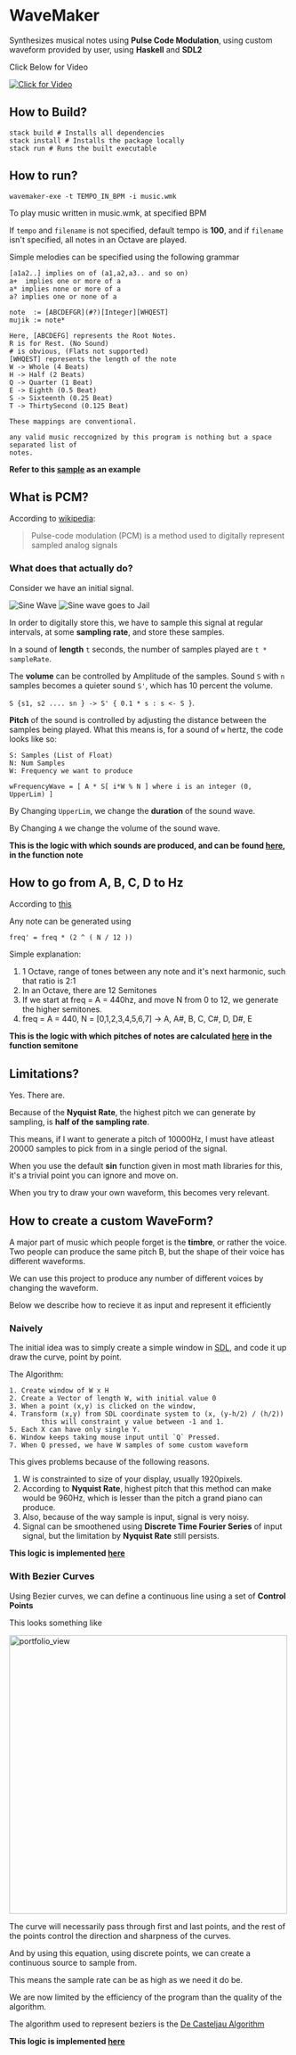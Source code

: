 # WaveMaker
Synthesizes musical notes using **Pulse Code Modulation**,
    using custom waveform provided by user, using **Haskell** and **SDL2**

Click Below for Video

[![Click for Video](./static/img/bezier.png)](https://www.youtube.com/watch?v=Kq98aiAKKmE)

## How to Build?
```
stack build # Installs all dependencies
stack install # Installs the package locally
stack run # Runs the built executable
```

## How to run?
```
wavemaker-exe -t TEMPO_IN_BPM -i music.wmk 
```
To play music written in music.wmk, at specified BPM

If `tempo` and `filename` is not specified, default tempo is **100**, and if `filename` isn't
specified, all notes in an Octave are played.

Simple melodies can be specified using the following grammar

```
[a1a2..] implies on of (a1,a2,a3.. and so on)
a+  implies one or more of a
a* implies none or more of a 
a? implies one or none of a 

note  := [ABCDEFGR](#?)[Integer][WHQEST]
mujik := note*

Here, [ABCDEFG] represents the Root Notes. 
R is for Rest. (No Sound)
# is obvious, (Flats not supported)
[WHQEST] represents the length of the note
W -> Whole (4 Beats)
H -> Half (2 Beats)
Q -> Quarter (1 Beat)
E -> Eighth (0.5 Beat)
S -> Sixteenth (0.25 Beat)
T -> ThirtySecond (0.125 Beat)

These mappings are conventional.

any valid music reccognized by this program is nothing but a space separated list of 
notes.
```

**Refer to this [sample](./static/music/twinkle.wmk) as an example**

## What is PCM?
According to [wikipedia](https://en.wikipedia.org/wiki/Pulse-code_modulation):
> Pulse-code modulation (PCM) is a method used to digitally represent sampled analog signals

### What does that actually do?
Consider we have an initial signal.

![Sine Wave](./static/img/WQ69y.jpg) ![Sine wave goes to Jail](./static/img/jail.jpg)

In order to digitally store this, we have to sample this signal at regular intervals, at some **sampling rate**, and store these samples.

In a sound of **length** `t` seconds, the number of samples played are `t * sampleRate`.

The **volume** can be controlled by Amplitude of the samples. 
Sound `S` with `n` samples becomes a quieter sound `S'`, which has 10 percent the volume.

`S {s1, s2 .... sn } -> S' { 0.1 * s : s <- S }`.

**Pitch** of the sound is controlled by adjusting the distance between the samples being played.
What this means is, for a sound of `w` hertz, the code looks like so:

```
S: Samples (List of Float) 
N: Num Samples
W: Frequency we want to produce

wFrequencyWave = [ A * S[ i*W % N ] where i is an integer (0, UpperLim) ]
```

By Changing `UpperLim`, we change the **duration** of the sound wave.

By Changing `A` we change the volume of the sound wave.

**This is the logic with which sounds are produced, and can be found [here](./src/PCM/Player.hs), in the function note**

## How to go from A, B, C, D to Hz
According to [this](https://pages.mtu.edu/~suits/NoteFreqCalcs.html)

Any note can be generated using 
```
freq' = freq * (2 ^ ( N / 12 ))
```

Simple explanation:
1. 1 Octave, range of tones between any note and it's next harmonic, such that ratio is 2:1
2. In an Octave, there are 12 Semitones
3. If we start at freq = A = 440hz, and move N from 0 to 12, we generate the higher semitones.
4. freq = A = 440, N = [0,1,2,3,4,5,6,7] -> A, A#, B, C, C#, D, D#, E

**This is the logic with which pitches of notes are calculated [here](./src/PCM/Player.hs) in the function semitone**

## Limitations?
Yes. There are.

Because of the **Nyquist Rate**, the highest pitch we can generate by sampling, is **half of the sampling rate**.

This means, if I want to generate a pitch of 10000Hz, I must have atleast 20000 samples to pick from in a single period of the signal.

When you use the default **sin** function given in most math libraries for this, it's a trivial point you can ignore and move on.

When you try to draw your own waveform, this becomes very relevant.

## How to create a custom WaveForm?
A major part of music which people forget is the **timbre**, or rather the voice.
Two people can produce the same pitch B, but the shape of their voice has different waveforms.

We can use this project to produce any number of different voices by changing the waveform.

Below we describe how to recieve it as input and represent it efficiently

### Naively
The initial idea was to simply create a simple window in [SDL](https://www.libsdl.org/),
and code it up draw the curve, point by point.

The Algorithm:
```
1. Create window of W x H
2. Create a Vector of length W, with initial value 0
3. When a point (x,y) is clicked on the window,
4. Transform (x,y) from SDL coordinate system to (x, (y-h/2) / (h/2))
        this will constraint y value between -1 and 1.
5. Each X can have only single Y.
6. Window keeps taking mouse input until `Q` Pressed.
7. When Q pressed, we have W samples of some custom waveform
```

This gives problems because of the following reasons.
1. W is constrainted to size of your display, usually 1920pixels.
2. According to **Nyquist Rate**, highest pitch that this method can make would be 960Hz, 
    which is lesser than the pitch a grand piano can produce.
3. Also, because of the way sample is input, signal is very noisy.
4. Signal can be smoothened using **Discrete Time Fourier Series** of input signal, but the limitation
by **Nyquist Rate** still persists.

**This logic is implemented [here](./src/Sample/Discrete/Input.hs)**

### With Bezier Curves
Using Bezier curves, we can define a continuous line using a set of **Control Points**

This looks something like

<img width="500" alt="portfolio_view" src="./static/img/1200px-Bezier_curve.svg.png">

The curve will necessarily pass through first and last points, and the rest of the points
control the direction and sharpness of the curves.

And by using this equation, using discrete points, we can create a continuous source to sample from.

This means the sample rate can be as high as we need it do be. 

We are now limited by the efficiency of the program than the quality of the algorithm.

The algorithm used to represent beziers is the [De Casteljau Algorithm](https://en.wikipedia.org/wiki/De_Casteljau%27s_algorithm)

**This logic is implemented [here](./src/Sample/Bezier/Input.hs)**
